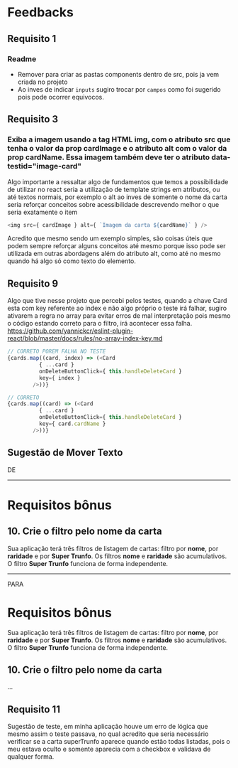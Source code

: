 # Feedbacks

## Requisito 1

### Readme
- Remover para criar as pastas components dentro de src, pois ja vem criada no projeto
- Ao inves de indicar `inputs` sugiro trocar por `campos` como foi sugerido pois pode ocorrer equivocos.
## Requisito 3

### Exiba a imagem usando a tag HTML img, com o atributo src que tenha o valor da prop cardImage e o atributo alt com o valor da prop cardName. Essa imagem também deve ter o atributo data-testid="image-card"

Algo importante a ressaltar algo de fundamentos que temos a possibilidade de utilizar no react seria a utilização de template strings em atributos, ou até textos normais, por exemplo o alt ao inves de somente o nome da carta seria reforçar conceitos sobre acessibilidade descrevendo melhor o que seria exatamente o item 
```js
<img src={ cardImage } alt={ `Imagem da carta ${cardName}` } />
```

Acredito que mesmo sendo um exemplo simples, são coisas úteis que podem sempre reforçar alguns conceitos até mesmo porque isso pode ser utilizada em outras abordagens além do atributo alt, como até no mesmo quando há algo só como texto do elemento.

## Requisito 9

Algo que tive nesse projeto que percebi pelos testes, quando a chave Card esta com key referente ao index e não algo próprio o teste irá falhar, sugiro ativarem a regra no array para evitar erros de mal interpretação pois mesmo o código estando correto para o filtro, irá acontecer essa falha. 
https://github.com/yannickcr/eslint-plugin-react/blob/master/docs/rules/no-array-index-key.md

```js
// CORRETO POREM FALHA NO TESTE
{cards.map((card, index) => (<Card
          { ...card }
          onDeleteButtonClick={ this.handleDeleteCard }
          key={ index }
        />))}

// CORRETO
{cards.map((card) => (<Card
          { ...card }
          onDeleteButtonClick={ this.handleDeleteCard }
          key={ card.cardName }
        />))}
```

## Sugestão de Mover Texto

DE 

* * *

# Requisitos bônus

## 10. Crie o filtro pelo nome da carta

  Sua aplicação terá três filtros de listagem de cartas: filtro por **nome**, por **raridade** e por **Super Trunfo**. Os filtros **nome** e **raridade** são acumulativos. O filtro **Super Trunfo** funciona de forma independente.

* * *

PARA

# Requisitos bônus

  Sua aplicação terá três filtros de listagem de cartas: filtro por **nome**, por **raridade** e por **Super Trunfo**. Os filtros **nome** e **raridade** são acumulativos. O filtro **Super Trunfo** funciona de forma independente.
## 10. Crie o filtro pelo nome da carta

...

## Requisito 11

Sugestão de teste, em minha aplicação houve um erro de lógica que mesmo assim o teste passava, no qual acredito que seria necessário verificar se a carta superTrunfo aparece quando estão todas listadas, pois o meu estava oculto e somente aparecia com a checkbox e validava de qualquer forma.